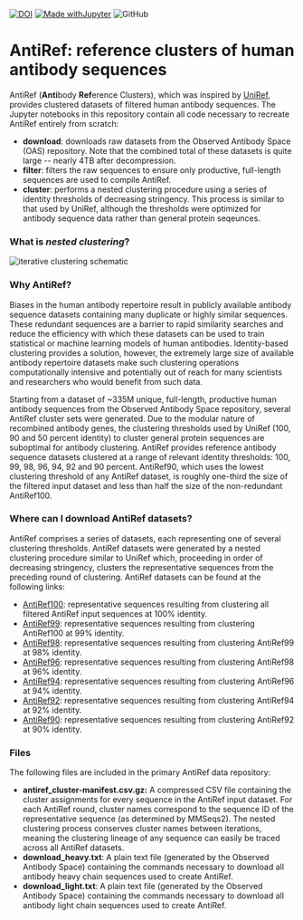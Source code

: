 [![DOI](https://zenodo.org/badge/DOI/10.5281/zenodo.7474336.svg)](https://doi.org/10.5281/zenodo.7474336)
[![Made withJupyter](https://img.shields.io/badge/Made%20with-Jupyter-orange?logo=Jupyter)](https://jupyter.org/try)
![GitHub](https://img.shields.io/github/license/briney/antiref)


# AntiRef: reference clusters of human antibody sequences

AntiRef (**Anti**body **Ref**erence Clusters), which was inspired by [UniRef](https://academic.oup.com/bioinformatics/article/23/10/1282/197795), provides clustered datasets of filtered human antibody sequences. The Jupyter notebooks in this repository contain all code necessary to recreate AntiRef entirely from scratch:

* **download**: downloads raw datasets from the Observed Antibody Space (OAS) repository. Note that the combined total of these datasets is quite large -- nearly 4TB after decompression.
* **filter**: filters the raw sequences to ensure only productive, full-length sequences are used to compile AntiRef.
* **cluster**: performs a nested clustering procedure using a series of identity thresholds of decreasing stringency. This process is similar to that used by UniRef, although the thresholds were optimized for antibody sequence data rather than general protein seqeunces. 

### What is *nested clustering*?


![iterative clustering schematic](https://github.com/briney/antiref/blob/master/img/antiref_iterative-clustering.jpg?raw=true)

### Why AntiRef?
Biases in the human antibody repertoire result in publicly available antibody sequence datasets containing many duplicate or highly similar sequences. These redundant sequences are a barrier to rapid similarity searches and reduce the efficiency with which these datasets can be used to train statistical or machine learning models of human antibodies. Identity-based clustering provides a solution, however, the extremely large size of available antibody repertoire datasets make such clustering operations computationally intensive and potentially out of reach for many scientists and researchers who would benefit from such data.

Starting from a dataset of ~335M unique, full-length, productive human antibody sequences from the Observed Antibody Space repository, several AntiRef cluster sets were generated. Due to the modular nature of recombined antibody genes, the clustering thresholds used by UniRef (100, 90 and 50 percent identity) to cluster general protein sequences are suboptimal for antibody clustering. AntiRef provides reference antibody sequence datasets clustered at a range of relevant identity thresholds: 100, 99, 98, 96, 94, 92 and 90 percent. AntiRef90, which uses the lowest clustering threshold of any AntiRef dataset, is roughly one-third the size of the filtered input dataset and less than half the size of the non-redundant AntiRef100.

### Where can I download AntiRef datasets?
AntiRef comprises a series of datasets, each representing one of several clustering thresholds. AntiRef datasets were generated by a nested clustering procedure similar to UniRef which, proceeding in order of decreasing stringency, clusters the representative sequences from the preceding round of clustering. AntiRef datasets can be found at the following links:

* [AntiRef100](https://doi.org/10.5281/zenodo.7474657): representative sequences resulting from clustering all filtered AntiRef input sequences at 100% identity.
* [AntiRef99](https://doi.org/10.5281/zenodo.7475961): representative sequences resulting from clustering AntiRef100 at 99% identity.
* [AntiRef98](https://doi.org/10.5281/zenodo.7476040): representative sequences resulting from clustering AntiRef99 at 98% identity.
* [AntiRef96](https://doi.org/10.5281/zenodo.7487182): representative sequences resulting from clustering AntiRef98 at 96% identity.
* [AntiRef94](https://doi.org/10.5281/zenodo.7487199): representative sequences resulting from clustering AntiRef96 at 94% identity.
* [AntiRef92](https://doi.org/10.5281/zenodo.7487264): representative sequences resulting from clustering AntiRef94 at 92% identity.
* [AntiRef90](https://doi.org/10.5281/zenodo.7487298): representative sequences resulting from clustering AntiRef92 at 90% identity.

### Files
The following files are included in the primary AntiRef data repository:

* **antiref_cluster-manifest.csv.gz:** A compressed CSV file containing the cluster assignments for every sequence in the AntiRef input dataset. For each AntiRef round, cluster names correspond to the sequence ID of the representative sequence (as determined by MMSeqs2). The nested clustering process conserves cluster names between iterations, meaning the clustering lineage of any sequence can easily be traced across all AntiRef datasets.
* **download_heavy.txt**: A plain text file (generated by the Observed Antibody Space) containing the commands necessary to download all antibody heavy chain sequences used to create AntiRef.
* **download_light.txt**: A plain text file (generated by the Observed Antibody Space) containing the commands necessary to download all antibody light chain sequences used to create AntiRef.


